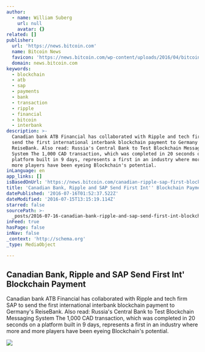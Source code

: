 ```yaml
---
author:
  - name: William Suberg
    url: null
    avatar: {}
related: []
publisher:
  url: 'https://news.bitcoin.com'
  name: Bitcoin News
  favicon: 'https://news.bitcoin.com/wp-content/uploads/2016/04/bitcoin_fav.png'
  domain: news.bitcoin.com
keywords:
  - blockchain
  - atb
  - sap
  - payments
  - bank
  - transaction
  - ripple
  - financial
  - bitcoin
  - interbank
description: >-
  Canadian bank ATB Financial has collaborated with Ripple and tech firm SAP to
  send the first international interbank blockchain payment to Germany's
  ReiseBank. Also read: Russia's Central Bank to Test Blockchain Messaging
  System The 1,000 CAD transaction, which was completed in 20 seconds on a
  platform built in 9 days, represents a first in an industry where more and
  more players have been eyeing Blockchain's potential.
inLanguage: en
app_links: []
isBasedOnUrl: 'https://news.bitcoin.com/canadian-ripple-sap-first-blockchain/'
title: 'Canadian Bank, Ripple and SAP Send First Int'' Blockchain Payment'
datePublished: '2016-07-16T01:52:37.522Z'
dateModified: '2016-07-15T13:15:19.114Z'
starred: false
sourcePath: >-
  _posts/2016-07-16-canadian-bank-ripple-and-sap-send-first-int-blockchain-pay.md
inFeed: true
hasPage: false
inNav: false
_context: 'http://schema.org'
_type: MediaObject

---
```

<article style=""><h1>Canadian Bank, Ripple and SAP Send First Int' Blockchain Payment</h1><p>Canadian bank ATB Financial has collaborated with Ripple and tech firm SAP to send the first international interbank blockchain payment to Germany's ReiseBank. Also read: Russia's Central Bank to Test Blockchain Messaging System The 1,000 CAD transaction, which was completed in 20 seconds on a platform built in 9 days, represents a first in an industry where more and more players have been eyeing Blockchain's potential.</p><img src="https://news.bitcoin.com/wp-content/uploads/2016/07/tumblr_static_paper-airplane.jpg" /></article>